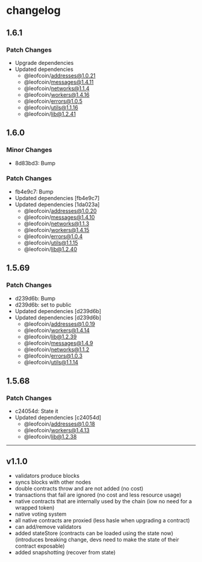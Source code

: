 # changelog

## 1.6.1

### Patch Changes

- Upgrade dependencies
- Updated dependencies
  - @leofcoin/addresses@1.0.21
  - @leofcoin/messages@1.4.11
  - @leofcoin/networks@1.1.4
  - @leofcoin/workers@1.4.16
  - @leofcoin/errors@1.0.5
  - @leofcoin/utils@1.1.16
  - @leofcoin/lib@1.2.41

## 1.6.0

### Minor Changes

- 8d83bd3: Bump

### Patch Changes

- fb4e9c7: Bump
- Updated dependencies [fb4e9c7]
- Updated dependencies [1da023a]
  - @leofcoin/addresses@1.0.20
  - @leofcoin/messages@1.4.10
  - @leofcoin/networks@1.1.3
  - @leofcoin/workers@1.4.15
  - @leofcoin/errors@1.0.4
  - @leofcoin/utils@1.1.15
  - @leofcoin/lib@1.2.40

## 1.5.69

### Patch Changes

- d239d6b: Bump
- d239d6b: set to public
- Updated dependencies [d239d6b]
- Updated dependencies [d239d6b]
  - @leofcoin/addresses@1.0.19
  - @leofcoin/workers@1.4.14
  - @leofcoin/lib@1.2.39
  - @leofcoin/messages@1.4.9
  - @leofcoin/networks@1.1.2
  - @leofcoin/errors@1.0.3
  - @leofcoin/utils@1.1.14

## 1.5.68

### Patch Changes

- c24054d: State it
- Updated dependencies [c24054d]
  - @leofcoin/addresses@1.0.18
  - @leofcoin/workers@1.4.13
  - @leofcoin/lib@1.2.38

---

## v1.1.0

- validators produce blocks
- syncs blocks with other nodes
- double contracts throw and are not added (no cost)
- transactions that fail are ignored (no cost and less resource usage)
- native contracts that are internally used by the chain (iow no need for a wrapped token)
- native voting system
- all native contracts are proxied (less hasle when upgrading a contract)
- can add/remove validators
- added stateStore (contracts can be loaded using the state now) (introduces breaking change, devs need to make the state of their contract exposable)
- added snapshotting (recover from state)
